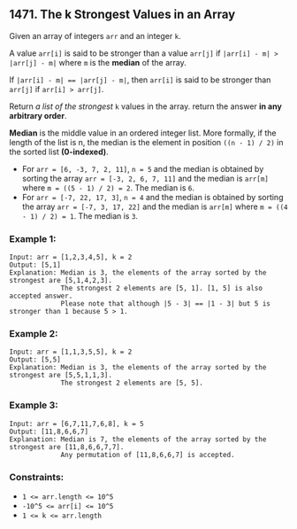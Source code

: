 ## 1471. The k Strongest Values in an Array

Given an array of integers ```arr``` and an integer ```k```.

A value ```arr[i]``` is said to be stronger than a value ```arr[j]``` if ```|arr[i] - m| > |arr[j] - m|``` where ```m``` is the **median** of the array.

If ```|arr[i] - m| == |arr[j] - m|```, then ```arr[i]``` is said to be stronger than ```arr[j]``` if ```arr[i] > arr[j]```.

Return *a list of the strongest* ```k``` values in the array. return the answer **in any arbitrary order**.

**Median** is the middle value in an ordered integer list. More formally, if the length of the list is n, the median is the element in position ```((n - 1) / 2)``` in the sorted list **(0-indexed)**.

* For ```arr = [6, -3, 7, 2, 11]```, ```n = 5``` and the median is obtained by sorting the array ```arr = [-3, 2, 6, 7, 11]``` and the median is ```arr[m]``` where ```m = ((5 - 1) / 2) = 2```. The median is ```6```.
* For ```arr = [-7, 22, 17, 3]```, ```n = 4``` and the median is obtained by sorting the array ```arr = [-7, 3, 17, 22]``` and the median is ```arr[m]``` where ```m = ((4 - 1) / 2) = 1```. The median is ```3```.


### Example 1:
```
Input: arr = [1,2,3,4,5], k = 2
Output: [5,1]
Explanation: Median is 3, the elements of the array sorted by the strongest are [5,1,4,2,3].
             The strongest 2 elements are [5, 1]. [1, 5] is also accepted answer.
             Please note that although |5 - 3| == |1 - 3| but 5 is stronger than 1 because 5 > 1.
```
### Example 2:
```
Input: arr = [1,1,3,5,5], k = 2
Output: [5,5]
Explanation: Median is 3, the elements of the array sorted by the strongest are [5,5,1,1,3].
             The strongest 2 elements are [5, 5].
```
### Example 3:
```
Input: arr = [6,7,11,7,6,8], k = 5
Output: [11,8,6,6,7]
Explanation: Median is 7, the elements of the array sorted by the strongest are [11,8,6,6,7,7].
             Any permutation of [11,8,6,6,7] is accepted.
```

### Constraints:

* ```1 <= arr.length <= 10^5```
* ```-10^5 <= arr[i] <= 10^5```
* ```1 <= k <= arr.length```
